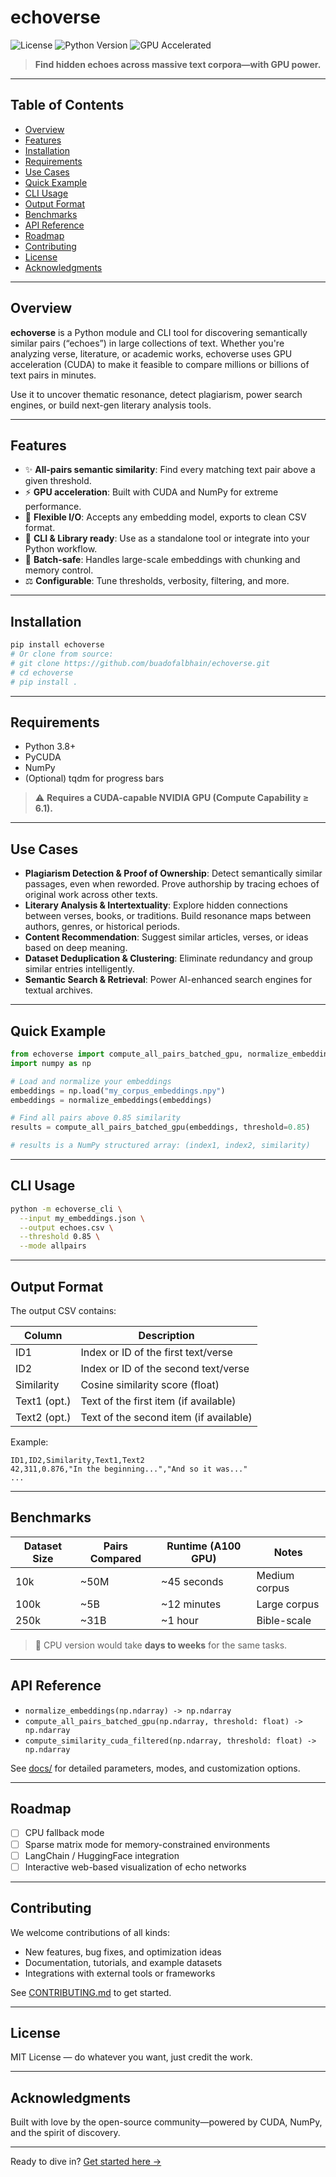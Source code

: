# echoverse

![License](https://img.shields.io/github/license/buadofalbhain/echoverse)
![Python Version](https://img.shields.io/badge/python-3.8+-blue)
![GPU Accelerated](https://img.shields.io/badge/GPU-accelerated-brightgreen)

> **Find hidden echoes across massive text corpora—with GPU power.**

---

## Table of Contents

- [Overview](#overview)
- [Features](#features)
- [Installation](#installation)
- [Requirements](#requirements)
- [Use Cases](#use-cases)
- [Quick Example](#quick-example)
- [CLI Usage](#cli-usage)
- [Output Format](#output-format)
- [Benchmarks](#benchmarks)
- [API Reference](#api-reference)
- [Roadmap](#roadmap)
- [Contributing](#contributing)
- [License](#license)
- [Acknowledgments](#acknowledgments)

---

## Overview

**echoverse** is a Python module and CLI tool for discovering semantically similar pairs (“echoes”) in large collections of text. Whether you're analyzing verse, literature, or academic works, echoverse uses GPU acceleration (CUDA) to make it feasible to compare millions or billions of text pairs in minutes.

Use it to uncover thematic resonance, detect plagiarism, power search engines, or build next-gen literary analysis tools.

---

## Features

- ✨ **All-pairs semantic similarity**: Find every matching text pair above a given threshold.
- ⚡ **GPU acceleration**: Built with CUDA and NumPy for extreme performance.
- 💾 **Flexible I/O**: Accepts any embedding model, exports to clean CSV format.
- 🚀 **CLI & Library ready**: Use as a standalone tool or integrate into your Python workflow.
- 🔧 **Batch-safe**: Handles large-scale embeddings with chunking and memory control.
- ⚖️ **Configurable**: Tune thresholds, verbosity, filtering, and more.

---

## Installation

```bash
pip install echoverse
# Or clone from source:
# git clone https://github.com/buadofalbhain/echoverse.git
# cd echoverse
# pip install .
```

---

## Requirements

- Python 3.8+
- PyCUDA
- NumPy
- (Optional) tqdm for progress bars

> ⚠️ **Requires a CUDA-capable NVIDIA GPU (Compute Capability ≥ 6.1).**

---

## Use Cases

- **Plagiarism Detection & Proof of Ownership**: Detect semantically similar passages, even when reworded. Prove authorship by tracing echoes of original work across other texts.
- **Literary Analysis & Intertextuality**: Explore hidden connections between verses, books, or traditions. Build resonance maps between authors, genres, or historical periods.
- **Content Recommendation**: Suggest similar articles, verses, or ideas based on deep meaning.
- **Dataset Deduplication & Clustering**: Eliminate redundancy and group similar entries intelligently.
- **Semantic Search & Retrieval**: Power AI-enhanced search engines for textual archives.

---

## Quick Example

```python
from echoverse import compute_all_pairs_batched_gpu, normalize_embeddings
import numpy as np

# Load and normalize your embeddings
embeddings = np.load("my_corpus_embeddings.npy")
embeddings = normalize_embeddings(embeddings)

# Find all pairs above 0.85 similarity
results = compute_all_pairs_batched_gpu(embeddings, threshold=0.85)

# results is a NumPy structured array: (index1, index2, similarity)
```

---

## CLI Usage

```bash
python -m echoverse_cli \
  --input my_embeddings.json \
  --output echoes.csv \
  --threshold 0.85 \
  --mode allpairs
```

---

## Output Format

The output CSV contains:

| Column         | Description                                 |
|----------------|---------------------------------------------|
| ID1            | Index or ID of the first text/verse         |
| ID2            | Index or ID of the second text/verse        |
| Similarity     | Cosine similarity score (float)             |
| Text1 (opt.)   | Text of the first item (if available)       |
| Text2 (opt.)   | Text of the second item (if available)      |

Example:
```
ID1,ID2,Similarity,Text1,Text2
42,311,0.876,"In the beginning...","And so it was..."
...
```

---

## Benchmarks

| Dataset Size | Pairs Compared | Runtime (A100 GPU) | Notes         |
|--------------|----------------|--------------------|---------------|
| 10k          | ~50M           | ~45 seconds        | Medium corpus |
| 100k         | ~5B            | ~12 minutes        | Large corpus  |
| 250k         | ~31B           | ~1 hour            | Bible-scale   |

> 🔄 CPU version would take **days to weeks** for the same tasks.

---

## API Reference

- `normalize_embeddings(np.ndarray) -> np.ndarray`
- `compute_all_pairs_batched_gpu(np.ndarray, threshold: float) -> np.ndarray`
- `compute_similarity_cuda_filtered(np.ndarray, threshold: float) -> np.ndarray`

See [docs/](docs/) for detailed parameters, modes, and customization options.

---

## Roadmap

- [ ] CPU fallback mode
- [ ] Sparse matrix mode for memory-constrained environments
- [ ] LangChain / HuggingFace integration
- [ ] Interactive web-based visualization of echo networks

---

## Contributing

We welcome contributions of all kinds:
- New features, bug fixes, and optimization ideas
- Documentation, tutorials, and example datasets
- Integrations with external tools or frameworks

See [CONTRIBUTING.md](https://github.com/buadofalbhain/echoverse/blob/main/CONTRIBUTING.md) to get started.

---

## License

MIT License — do whatever you want, just credit the work.

---

## Acknowledgments

Built with love by the open-source community—powered by CUDA, NumPy, and the spirit of discovery.

---

Ready to dive in? [Get started here →](https://github.com/buadofalbhain/echoverse)
